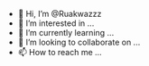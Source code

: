 - 👋 Hi, I’m @Ruakwazzz
- 👀 I’m interested in ...
- 🌱 I’m currently learning ...
- 💞️ I’m looking to collaborate on ...
- 📫 How to reach me ...

<!---
Ruakwazzz/Ruakwazzz is a ✨ special ✨ repository because its `README.md` (this file) appears on your GitHub profile.
You can click the Preview link to take a look at your changes.
--->
